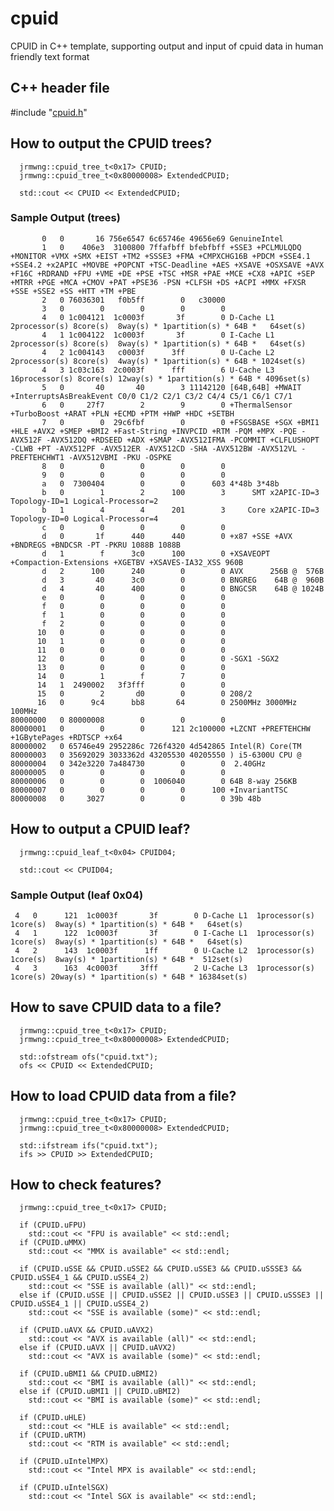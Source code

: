 # cpuid
CPUID in C++ template, supporting output and input of cpuid data in human friendly text format

## C++ header file

\#include "[cpuid.h](https://github.com/jrmwng/cpuid/blob/master/cpuid.h)"

## How to output the CPUID trees?

      jrmwng::cpuid_tree_t<0x17> CPUID;
      jrmwng::cpuid_tree_t<0x80000008> ExtendedCPUID;
      
      std::cout << CPUID << ExtendedCPUID;

### Sample Output (trees)

           0   0       16 756e6547 6c65746e 49656e69 GenuineIntel
           1   0    406e3  3100800 7ffafbff bfebfbff +SSE3 +PCLMULQDQ +MONITOR +VMX +SMX +EIST +TM2 +SSSE3 +FMA +CMPXCHG16B +PDCM +SSE4.1 +SSE4.2 +x2APIC +MOVBE +POPCNT +TSC-Deadline +AES +XSAVE +OSXSAVE +AVX +F16C +RDRAND +FPU +VME +DE +PSE +TSC +MSR +PAE +MCE +CX8 +APIC +SEP +MTRR +PGE +MCA +CMOV +PAT +PSE36 -PSN +CLFSH +DS +ACPI +MMX +FXSR +SSE +SSE2 +SS +HTT +TM +PBE
           2   0 76036301   f0b5ff        0   c30000
           3   0        0        0        0        0
           4   0 1c004121  1c0003f       3f        0 D-Cache L1  2processor(s) 8core(s)  8way(s) * 1partition(s) * 64B *   64set(s)
           4   1 1c004122  1c0003f       3f        0 I-Cache L1  2processor(s) 8core(s)  8way(s) * 1partition(s) * 64B *   64set(s)
           4   2 1c004143   c0003f      3ff        0 U-Cache L2  2processor(s) 8core(s)  4way(s) * 1partition(s) * 64B * 1024set(s)
           4   3 1c03c163  2c0003f      fff        6 U-Cache L3 16processor(s) 8core(s) 12way(s) * 1partition(s) * 64B * 4096set(s)
           5   0       40       40        3 11142120 [64B,64B] +MWAIT +InterruptsAsBreakEvent C0/0 C1/2 C2/1 C3/2 C4/4 C5/1 C6/1 C7/1
           6   0     27f7        2        9        0 +ThermalSensor +TurboBoost +ARAT +PLN +ECMD +PTM +HWP +HDC +SETBH
           7   0        0  29c6fbf        0        0 +FSGSBASE +SGX +BMI1 +HLE +AVX2 +SMEP +BMI2 +Fast-String +INVPCID +RTM -PQM +MPX -PQE -AVX512F -AVX512DQ +RDSEED +ADX +SMAP -AVX512IFMA -PCOMMIT +CLFLUSHOPT -CLWB +PT -AVX512PF -AVX512ER -AVX512CD -SHA -AVX512BW -AVX512VL -PREFTEHCHWT1 -AVX512VBMI -PKU -OSPKE
           8   0        0        0        0        0
           9   0        0        0        0        0
           a   0  7300404        0        0      603 4*48b 3*48b
           b   0        1        2      100        3      SMT x2APIC-ID=3 Topology-ID=1 Logical-Processor=2
           b   1        4        4      201        3     Core x2APIC-ID=3 Topology-ID=0 Logical-Processor=4
           c   0        0        0        0        0
           d   0       1f      440      440        0 +x87 +SSE +AVX +BNDREGS +BNDCSR -PT -PKRU 1088B 1088B
           d   1        f      3c0      100        0 +XSAVEOPT +Compaction-Extensions +XGETBV +XSAVES-IA32_XSS 960B
           d   2      100      240        0        0 AVX      256B @  576B
           d   3       40      3c0        0        0 BNGREG    64B @  960B
           d   4       40      400        0        0 BNGCSR    64B @ 1024B
           e   0        0        0        0        0
           f   0        0        0        0        0
           f   1        0        0        0        0
           f   2        0        0        0        0
          10   0        0        0        0        0
          10   1        0        0        0        0
          11   0        0        0        0        0
          12   0        0        0        0        0 -SGX1 -SGX2
          13   0        0        0        0        0
          14   0        1        f        7        0
          14   1  2490002   3f3fff        0        0
          15   0        2       d0        0        0 208/2
          16   0      9c4      bb8       64        0 2500MHz 3000MHz 100MHz
    80000000   0 80000008        0        0        0
    80000001   0        0        0      121 2c100000 +LZCNT +PREFTEHCHW +1GBytePages +RDTSCP +x64
    80000002   0 65746e49 2952286c 726f4320 4d542865 Intel(R) Core(TM
    80000003   0 35692029 3033362d 43205530 40205550 ) i5-6300U CPU @
    80000004   0 342e3220 7a484730        0        0  2.40GHz
    80000005   0        0        0        0        0
    80000006   0        0        0  1006040        0 64B 8-way 256KB
    80000007   0        0        0        0      100 +InvariantTSC
    80000008   0     3027        0        0        0 39b 48b

## How to output a CPUID leaf?

      jrmwng::cpuid_leaf_t<0x04> CPUID04;
      
      std::cout << CPUID04;

### Sample Output (leaf 0x04)

     4   0      121  1c0003f       3f        0 D-Cache L1  1processor(s) 1core(s)  8way(s) * 1partition(s) * 64B *   64set(s) 
     4   1      122  1c0003f       3f        0 I-Cache L1  1processor(s) 1core(s)  8way(s) * 1partition(s) * 64B *   64set(s) 
     4   2      143  1c0003f      1ff        0 U-Cache L2  1processor(s) 1core(s)  8way(s) * 1partition(s) * 64B *  512set(s) 
     4   3      163  4c0003f     3fff        2 U-Cache L3  1processor(s) 1core(s) 20way(s) * 1partition(s) * 64B * 16384set(s) 

## How to save CPUID data to a file?

      jrmwng::cpuid_tree_t<0x17> CPUID;
      jrmwng::cpuid_tree_t<0x80000008> ExtendedCPUID;
      
      std::ofstream ofs("cpuid.txt");
      ofs << CPUID << ExtendedCPUID;

## How to load CPUID data from a file?

      jrmwng::cpuid_tree_t<0x17> CPUID;
      jrmwng::cpuid_tree_t<0x80000008> ExtendedCPUID;
      
      std::ifstream ifs("cpuid.txt");
      ifs >> CPUID >> ExtendedCPUID;

## How to check features?

      jrmwng::cpuid_tree_t<0x17> CPUID;
      
      if (CPUID.uFPU)
      	std::cout << "FPU is available" << std::endl;
      if (CPUID.uMMX)
      	std::cout << "MMX is available" << std::endl;
      	
      if (CPUID.uSSE && CPUID.uSSE2 && CPUID.uSSE3 && CPUID.uSSSE3 && CPUID.uSSE4_1 && CPUID.uSSE4_2)
      	std::cout << "SSE is available (all)" << std::endl;
      else if (CPUID.uSSE || CPUID.uSSE2 || CPUID.uSSE3 || CPUID.uSSSE3 || CPUID.uSSE4_1 || CPUID.uSSE4_2)
      	std::cout << "SSE is available (some)" << std::endl;
      	
      if (CPUID.uAVX && CPUID.uAVX2)
      	std::cout << "AVX is available (all)" << std::endl;
      else if (CPUID.uAVX || CPUID.uAVX2)
      	std::cout << "AVX is available (some)" << std::endl;
      	
      if (CPUID.uBMI1 && CPUID.uBMI2)
      	std::cout << "BMI is available (all)" << std::endl;
      else if (CPUID.uBMI1 || CPUID.uBMI2)
      	std::cout << "BMI is available (some)" << std::endl;
      	
      if (CPUID.uHLE)
      	std::cout << "HLE is available" << std::endl;
      if (CPUID.uRTM)
      	std::cout << "RTM is available" << std::endl;
      
      if (CPUID.uIntelMPX)
      	std::cout << "Intel MPX is available" << std::endl;
      
      if (CPUID.uIntelSGX)
      	std::cout << "Intel SGX is available" << std::endl;
